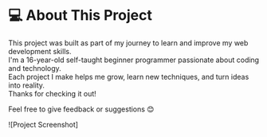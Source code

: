 # 💻 About This Project

This project was built as part of my journey to learn and improve my web development skills.  
I'm a 16-year-old self-taught beginner programmer passionate about coding and technology.  
Each project I make helps me grow, learn new techniques, and turn ideas into reality.  
Thanks for checking it out!

Feel free to give feedback or suggestions 😊

![Project Screenshot]
